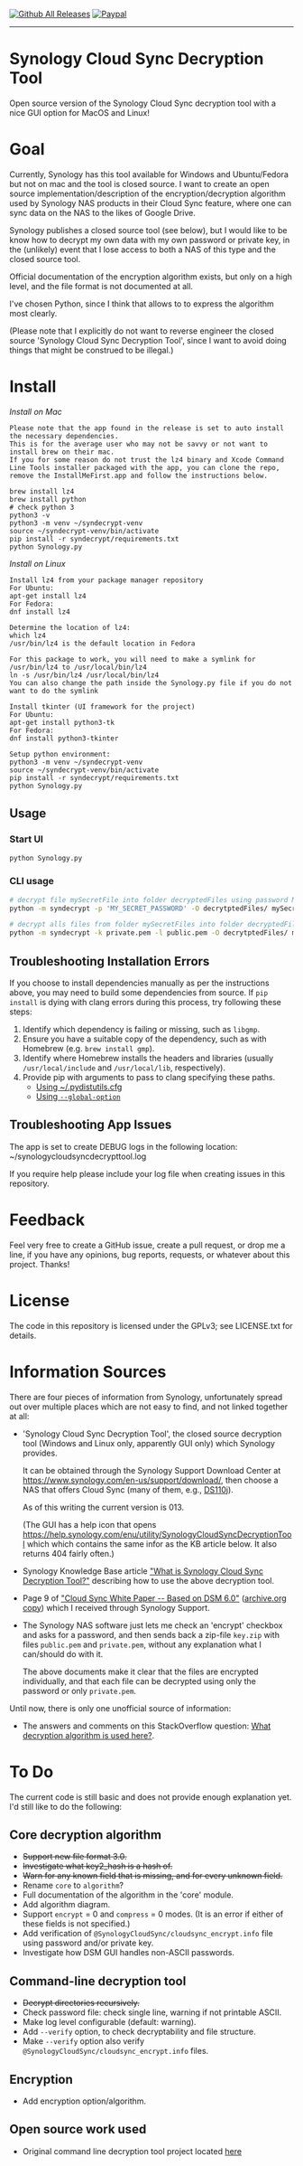 [![Github All Releases](https://img.shields.io/github/downloads/anojht/synology-cloud-sync-decrypt-tool/total.svg)](https://github.com/anojht/synology-cloud-sync-decrypt-tool)
[![Paypal](https://img.shields.io/badge/paypal-donate-yellow.svg)](https://paypal.me/Anojh)

___

# Synology Cloud Sync Decryption Tool
Open source version of the Synology Cloud Sync decryption tool with a nice GUI option for MacOS and Linux!

# Goal

Currently, Synology has this tool available for Windows and Ubuntu/Fedora but not on mac and the tool is closed source.
I want to create an open source implementation/description of the encryption/decryption
algorithm used by Synology NAS products in their Cloud Sync feature, where one
can sync data on the NAS to the likes of Google Drive.

Synology publishes a closed source tool (see below), but I would like to be
know how to decrypt my own data with my own password or private key, in the
(unlikely) event that I lose access to both a NAS of this type and the closed
source tool.

Official documentation of the encryption algorithm exists, but only on a high
level, and the file format is not documented at all.

I've chosen Python, since I think that allows to to express the algorithm most
clearly.

(Please note that I explicitly do not want to reverse engineer the closed
source 'Synology Cloud Sync Decryption Tool', since I want to avoid doing
things that might be construed to be illegal.)

# Install

*Install on Mac*

```
Please note that the app found in the release is set to auto install the necessary dependencies. 
This is for the average user who may not be savvy or not want to install brew on their mac. 
If you for some reason do not trust the lz4 binary and Xcode Command Line Tools installer packaged with the app, you can clone the repo, remove the InstallMeFirst.app and follow the instructions below.

brew install lz4
brew install python
# check python 3
python3 -v
python3 -m venv ~/syndecrypt-venv
source ~/syndecrypt-venv/bin/activate
pip install -r syndecrypt/requirements.txt
python Synology.py
```

*Install on Linux*
```
Install lz4 from your package manager repository
For Ubuntu:
apt-get install lz4
For Fedora:
dnf install lz4

Determine the location of lz4:
which lz4
/usr/bin/lz4 is the default location in Fedora

For this package to work, you will need to make a symlink for /usr/bin/lz4 to /usr/local/bin/lz4
ln -s /usr/bin/lz4 /usr/local/bin/lz4
You can also change the path inside the Synology.py file if you do not want to do the symlink

Install tkinter (UI framework for the project)
For Ubuntu:
apt-get install python3-tk
For Fedora:
dnf install python3-tkinter

Setup python environment:
python3 -m venv ~/syndecrypt-venv
source ~/syndecrypt-venv/bin/activate
pip install -r syndecrypt/requirements.txt
python Synology.py
```

## Usage

### Start UI

```bash
python Synology.py
``` 


### CLI usage

```bash
# decrypt file mySecretFile into folder decryptedFiles using password MY_SECRET_PASSWORD
python -m syndecrypt -p 'MY_SECRET_PASSWORD' -O decrytptedFiles/ mySecretFile

# decrypt alls files from folder mySecretFiles into folder decryptedFiles using private/public key files
python -m syndecrypt -k private.pem -l public.pem -O decrytptedFiles/ mySecretFiles/
```

## Troubleshooting Installation Errors

If you choose to install dependencies manually as per the instructions above, you may need to build some dependencies from source. If `pip install` is dying with clang errors during this process, try following these steps:

1. Identify which dependency is failing or missing, such as `libgmp`.
2. Ensure you have a suitable copy of the dependency, such as with Homebrew (e.g. `brew install gmp`).
3. Identify where Homebrew installs the headers and libraries (usually `/usr/local/include` and `/usr/local/lib`, respectively).
4. Provide pip with arguments to pass to clang specifying these paths.
    - [Using ~/.pydistutils.cfg](https://stackoverflow.com/a/19253719)
    - [Using `--global-option`](https://stackoverflow.com/a/28981343)

## Troubleshooting App Issues

The app is set to create DEBUG logs in the following location: ~/synologycloudsyncdecrypttool.log

If you require help please include your log file when creating issues in this repository.

# Feedback

Feel very free to create a GitHub issue, create a pull request, or drop me a
line, if you have any opinions, bug reports, requests, or whatever about this
project.  Thanks!

# License

The code in this repository is licensed under the GPLv3; see LICENSE.txt for
details.

# Information Sources

There are four pieces of information from Synology, unfortunately spread out
over multiple places which are not easy to find, and not linked together at
all:

 * 'Synology Cloud Sync Decryption Tool', the closed source decryption tool
   (Windows and Linux only, apparently GUI only) which Synology provides.

   It can be obtained through the Synology Support Download Center at
   https://www.synology.com/en-us/support/download/, then choose a NAS that
   offers Cloud Sync (many of them, e.g.,
   [DS110j](https://www.synology.com/en-us/support/download/DS110j)).

   As of this writing the current version is 013.

   (The GUI has a help icon that opens
   https://help.synology.com/enu/utility/SynologyCloudSyncDecryptionTool which
   which contains the same infor as the KB article below.  It also returns
   404 fairly often.)
   
 * Synology Knowledge Base article ["What is Synology Cloud Sync Decryption
   Tool?"](https://www.synology.com/en-global/knowledgebase/DSM/tutorial/Application/What_is_Synology_Cloud_Sync_Decryption_Tool)
   describing how to use the above decryption tool.

 * Page 9 of ["Cloud Sync White Paper -- Based on DSM
   6.0"](https://global.download.synology.com/download/Document/WhitePaper/Synology_Cloud_Sync_White_Paper-Based_on_DSM_6.0.pdf)
([archive.org copy](https://web.archive.org/web/20160606190954/https://global.download.synology.com/download/Document/WhitePaper/Synology_Cloud_Sync_White_Paper-Based_on_DSM_6.0.pdf))
   which I received through Synology Support.

 * The Synology NAS software just lets me check an 'encrypt' checkbox and asks
   for a password, and then sends back a zip-file `key.zip` with files
   `public.pem` and `private.pem`, without any explanation what I can/should do
   with it.

   The above documents make it clear that the files are encrypted individually,
   and that each file can be decrypted using only the password or only
   `private.pem`.
 
Until now, there is only one unofficial source of information:

 - The answers and comments on this StackOverflow question: [What decryption algorithm is
   used here?](http://security.stackexchange.com/q/124838/3617).

# To Do

The current code is still basic and does not provide enough explanation yet.  I'd still like to do the following:

## Core decryption algorithm

* ~~Support new file format 3.0.~~
* ~~Investigate what key2_hash is a hash of.~~
* ~~Warn for any known field that is missing, and for every unknown field.~~
* Rename `core` to `algorithm`?
* Full documentation of the algorithm in the 'core' module.
* Add algorithm diagram.
* Support `encrypt` = 0 and `compress` = 0 modes.  (It is an error if either of these fields is not specified.)
* Add verification of `@SynologyCloudSync/cloudsync_encrypt.info` file using password and/or private key.
* Investigate how DSM GUI handles non-ASCII passwords.

## Command-line decryption tool

* ~~Decrypt directories recursively.~~
* Check password file: check single line, warning if not printable ASCII.
* Make log level configurable (default: warning).
* Add `--verify` option, to check decryptability and file structure.
* Make `--verify` option also verify `@SynologyCloudSync/cloudsync_encrypt.info` files.

## Encryption

* Add encryption option/algorithm.

## Open source work used

* Original command line decryption tool project located [here](https://github.com/marnix/synology-decrypt) 
